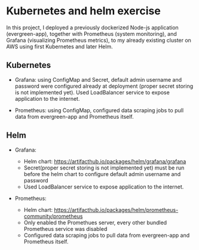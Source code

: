 # Kubernetes and helm exercise

In this project, I deployed a previously dockerized Node-js application (evergreen-app), together with Prometheus (system monitoring), and Grafana (visualizing Prometheus metrics), to my already existing cluster on AWS using first Kubernetes and later Helm.

## Kubernetes
- Grafana: using ConfigMap and Secret, default admin username and password were configured already at deployment (proper secret storing is not implemented yet). Used LoadBalancer service to expose application to the internet.

- Prometheus: using ConfigMap, configured data scraping jobs to pull data from evergreen-app and Prometheus itself.

## Helm
- Grafana:
    - Helm chart: https://artifacthub.io/packages/helm/grafana/grafana
    - Secret(proper secret storing is not implemented yet) must be run before the helm chart to configure default admin username and password
    - Used LoadBalancer service to expose application to the internet.

- Prometheus: 
    - Helm chart: https://artifacthub.io/packages/helm/prometheus-community/prometheus
    - Only enabled the Promethues server, every other bundled Prometheus service was disabled
    - Configured data scraping jobs to pull data from evergreen-app and Prometheus itself.
